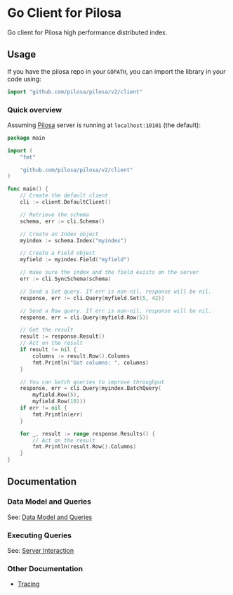 # Go Client for Pilosa

Go client for Pilosa high performance distributed index.

## Usage

If you have the pilosa repo in your `GOPATH`,
you can import the library in your code using:

```go
import "github.com/pilosa/pilosa/v2/client"
```


### Quick overview

Assuming [Pilosa](https://github.com/pilosa/pilosa) server is running at `localhost:10101` (the default):

```go
package main

import (
	"fmt"

	"github.com/pilosa/pilosa/v2/client"
)

func main() {
	// Create the default client
	cli := client.DefaultClient()

	// Retrieve the schema
	schema, err := cli.Schema()

	// Create an Index object
	myindex := schema.Index("myindex")

	// Create a Field object
	myfield := myindex.Field("myfield")

	// make sure the index and the field exists on the server
	err := cli.SyncSchema(schema)

	// Send a Set query. If err is non-nil, response will be nil.
	response, err := cli.Query(myfield.Set(5, 42))

	// Send a Row query. If err is non-nil, response will be nil.
	response, err = cli.Query(myfield.Row(5))

	// Get the result
	result := response.Result()
	// Act on the result
	if result != nil {
		columns := result.Row().Columns
		fmt.Println("Got columns: ", columns)
	}

	// You can batch queries to improve throughput
	response, err = cli.Query(myindex.BatchQuery(
		myfield.Row(5),
		myfield.Row(10)))
	if err != nil {
		fmt.Println(err)
	}

	for _, result := range response.Results() {
		// Act on the result
		fmt.Println(result.Row().Columns)
	}
}
```

## Documentation

### Data Model and Queries

See: [Data Model and Queries](docs/data-model-queries.md)

### Executing Queries

See: [Server Interaction](docs/server-interaction.md)

### Other Documentation

* [Tracing](docs/tracing.md)
